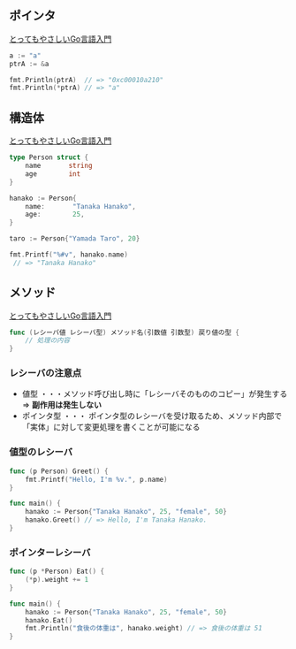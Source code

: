 ## ポインタ
[とってもやさしいGo言語入門](https://zenn.dev/ak/articles/1fb628d82ed79b#%E3%83%9D%E3%82%A4%E3%83%B3%E3%82%BF)
```go
a := "a"
ptrA := &a

fmt.Println(ptrA)  // => "0xc00010a210"
fmt.Println(*ptrA) // => "a"
```

## 構造体
[とってもやさしいGo言語入門](https://zenn.dev/ak/articles/1fb628d82ed79b#%E6%A7%8B%E9%80%A0%E4%BD%93)
```go
type Person struct {
	name       string
	age        int
}

hanako := Person{
	name:       "Tanaka Hanako",
	age:        25,
}

taro := Person{"Yamada Taro", 20}  
```

```go
fmt.Printf("%#v", hanako.name)
 // => "Tanaka Hanako"
```

## メソッド
[とってもやさしいGo言語入門](https://zenn.dev/ak/articles/1fb628d82ed79b#%E3%83%A1%E3%82%BD%E3%83%83%E3%83%89%E5%86%85%E3%81%8B%E3%82%89%E6%A7%8B%E9%80%A0%E4%BD%93%E3%81%AE%E3%83%95%E3%82%A3%E3%83%BC%E3%83%AB%E3%83%89%E3%81%AB%E3%82%A2%E3%82%AF%E3%82%BB%E3%82%B9%E3%81%99%E3%82%8B)
```go
func (レシーバ値 レシーバ型) メソッド名(引数値 引数型) 戻り値の型 {
	// 処理の内容
}
```

### レシーバの注意点
- 値型 ・・・メソッド呼び出し時に「レシーバそのもののコピー」が発生する => **副作用は発生しない**
- ポインタ型 ・・・ ポインタ型のレシーバを受け取るため、メソッド内部で「実体」に対して変更処理を書くことが可能になる


### 値型のレシーバ
```go
func (p Person) Greet() {
	fmt.Printf("Hello, I'm %v.", p.name)
}

func main() {
	hanako := Person{"Tanaka Hanako", 25, "female", 50}
	hanako.Greet() // => Hello, I'm Tanaka Hanako.
}
```

### ポインターレシーバ
```go
func (p *Person) Eat() {
	(*p).weight += 1
}

func main() {
	hanako := Person{"Tanaka Hanako", 25, "female", 50}
	hanako.Eat()
	fmt.Println("食後の体重は", hanako.weight) // => 食後の体重は 51
}
```



